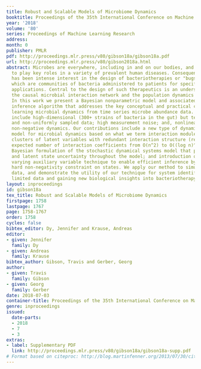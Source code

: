 ```yaml
---
title: Robust and Scalable Models of Microbiome Dynamics
booktitle: Proceedings of the 35th International Conference on Machine Learning
year: '2018'
volume: '80'
series: Proceedings of Machine Learning Research
address: 
month: 0
publisher: PMLR
pdf: http://proceedings.mlr.press/v80/gibson18a/gibson18a.pdf
url: http://proceedings.mlr.press/v80/gibson2018a.html
abstract: Microbes are everywhere, including in and on our bodies, and have been shown
  to play key roles in a variety of prevalent human diseases. Consequently, there
  has been intense interest in the design of bacteriotherapies or "bugs as drugs,"
  which are communities of bacteria administered to patients for specific therapeutic
  applications. Central to the design of such therapeutics is an understanding of
  the causal microbial interaction network and the population dynamics of the organisms.
  In this work we present a Bayesian nonparametric model and associated efficient
  inference algorithm that addresses the key conceptual and practical challenges of
  learning microbial dynamics from time series microbe abundance data. These challenges
  include high-dimensional (300+ strains of bacteria in the gut) but temporally sparse
  and non-uniformly sampled data; high measurement noise; and, nonlinear and physically
  non-negative dynamics. Our contributions include a new type of dynamical systems
  model for microbial dynamics based on what we term interaction modules, or learned
  clusters of latent variables with redundant interaction structure (reducing the
  expected number of interaction coefficients from O(n^2) to O((log n)^2)); a fully
  Bayesian formulation of the stochastic dynamical systems model that propagates measurement
  and latent state uncertainty throughout the model; and introduction of a temporally
  varying auxiliary variable technique to enable efficient inference by relaxing the
  hard non-negativity constraint on states. We apply our method to simulated and real
  data, and demonstrate the utility of our technique for system identification from
  limited data and gaining new biological insights into bacteriotherapy design.
layout: inproceedings
id: gibson18a
tex_title: Robust and Scalable Models of Microbiome Dynamics
firstpage: 1758
lastpage: 1767
page: 1758-1767
order: 1758
cycles: false
bibtex_editor: Dy, Jennifer and Krause, Andreas
editor:
- given: Jennifer
  family: Dy
- given: Andreas
  family: Krause
bibtex_author: Gibson, Travis and Gerber, Georg
author:
- given: Travis
  family: Gibson
- given: Georg
  family: Gerber
date: 2018-07-03
container-title: Proceedings of the 35th International Conference on Machine Learning
genre: inproceedings
issued:
  date-parts:
  - 2018
  - 7
  - 3
extras:
- label: Supplementary PDF
  link: http://proceedings.mlr.press/v80/gibson18a/gibson18a-supp.pdf
# Format based on citeproc: http://blog.martinfenner.org/2013/07/30/citeproc-yaml-for-bibliographies/
---
```

